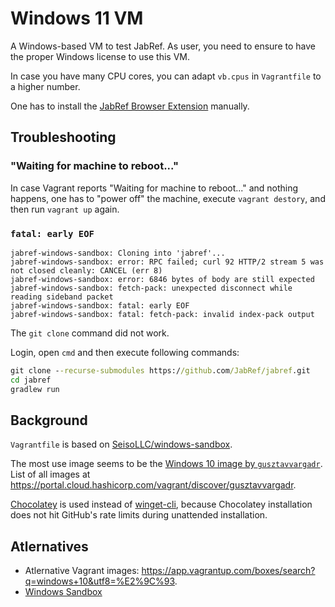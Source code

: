 # Windows 11 VM

A Windows-based VM to test JabRef.
As user, you need to ensure to have the proper Windows license to use this VM.

In case you have many CPU cores, you can adapt `vb.cpus` in `Vagrantfile` to a higher number.

One has to install the [JabRef Browser Extension](https://addons.mozilla.org/en-US/firefox/addon/jabref/) manually.

## Troubleshooting

### "Waiting for machine to reboot..."

In case Vagrant reports "Waiting for machine to reboot..." and nothing happens, one has to "power off" the machine, execute `vagrant destory`, and then run `vagrant up` again.

### `fatal: early EOF`

```console
jabref-windows-sandbox: Cloning into 'jabref'...
jabref-windows-sandbox: error: RPC failed; curl 92 HTTP/2 stream 5 was not closed cleanly: CANCEL (err 8)
jabref-windows-sandbox: error: 6846 bytes of body are still expected
jabref-windows-sandbox: fetch-pack: unexpected disconnect while reading sideband packet
jabref-windows-sandbox: fatal: early EOF
jabref-windows-sandbox: fatal: fetch-pack: invalid index-pack output
```

The `git clone` command did not work.

Login, open `cmd` and then execute following commands:

```cmd
git clone --recurse-submodules https://github.com/JabRef/jabref.git
cd jabref
gradlew run
```

## Background

`Vagrantfile` is based on [SeisoLLC/windows-sandbox](https://github.com/SeisoLLC/windows-sandbox/tree/main).

The most use image seems to be the [Windows 10 image by `gusztavvargadr`](https://portal.cloud.hashicorp.com/vagrant/discover/gusztavvargadr/windows-10).
List of all images at <https://portal.cloud.hashicorp.com/vagrant/discover/gusztavvargadr>.

[Chocolatey](https://chocolatey.org/) is used instead of [winget-cli](https://learn.microsoft.com/en-us/windows/package-manager/), because Chocolatey installation does not hit GitHub's rate limits during unattended installation.

## Atlernatives

- Atlernative Vagrant images: <https://app.vagrantup.com/boxes/search?q=windows+10&utf8=%E2%9C%93>.
- [Windows Sandbox](https://learn.microsoft.com/en-us/windows/security/application-security/application-isolation/windows-sandbox/windows-sandbox-overview)
